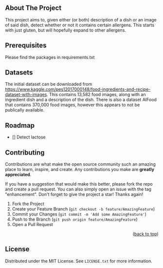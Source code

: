 <!-- ABOUT THE PROJECT -->
## About The Project

This project aims to, given either (or both) description of a dish or an image of said dish, detect whether or not it contains certain allergens.
This starts with just gluten, but will hopefully expand to other allergens.

## Prerequisites

Please find the packages in requirements.txt

## Datasets

The initial dataset can be downloaded from https://www.kaggle.com/pes12017000148/food-ingredients-and-recipe-dataset-with-images. 
This contains 13,582 food images, along with an ingredient dish and a description of the dish. 
There is also a dataset AIFood that contains 370,000 food images, however this appears to not be publically available.

<!-- ROADMAP -->
## Roadmap

- [] Detect lactose

<!-- CONTRIBUTING -->
## Contributing

Contributions are what make the open source community such an amazing place to learn, inspire, and create. Any contributions you make are **greatly appreciated**.

If you have a suggestion that would make this better, please fork the repo and create a pull request. You can also simply open an issue with the tag "enhancement".
Don't forget to give the project a star! Thanks again!

1. Fork the Project
2. Create your Feature Branch (`git checkout -b feature/AmazingFeature`)
3. Commit your Changes (`git commit -m 'Add some AmazingFeature'`)
4. Push to the Branch (`git push origin feature/AmazingFeature`)
5. Open a Pull Request

<p align="right">(<a href="#top">back to top</a>)</p>

<!-- LICENSE -->
## License

Distributed under the MIT License. See `LICENSE.txt` for more information.


